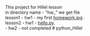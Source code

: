 This  project for  Hillel lesson \
in directory name - "hw_" we get file\
lesson1 - hw1 - my first [homework.jpg](D:\python\python_Hillel\lesson1\hw1\homework.jpg) .\
lesson2 - hw1 - [hello.py](D:\python\python_Hillel\lesson2\hw1\hello.py).\
        - hw2 - not completed
#   p y t h o n _ H i l l e l  
 